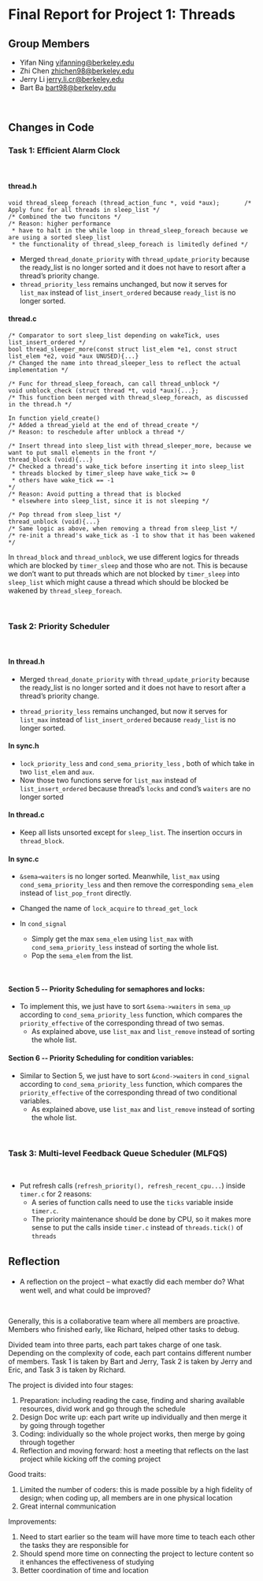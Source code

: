 Final Report for Project 1: Threads
===================================

## Group Members

- Yifan Ning <yifanning@berkeley.edu>
- Zhi Chen <zhichen98@berkeley.edu>
- Jerry Li <jerry.li.cr@berkeley.edu>
- Bart Ba <bart98@berkeley.edu>
<br />



## Changes in Code


### Task 1: Eﬃcient Alarm Clock

<br />

#### thread.h
```{c}
void thread_sleep_foreach (thread_action_func *, void *aux);       /* Apply func for all threads in sleep_list */
/* Combined the two funcitons */
/* Reason: higher performance
 * have to halt in the while loop in thread_sleep_foreach because we are using a sorted sleep_list
 * the functionality of thread_sleep_foreach is limitedly defined */
```

- Merged `thread_donate_priority` with `thread_update_priority` because the ready_list is no longer sorted and it does not have to resort after a thread’s priority change.
- `thread_priority_less` remains unchanged, but now it serves for  `list_max` instead of `list_insert_ordered` because  `ready_list` is no longer sorted.


#### thread.c
```{c}
/* Comparator to sort sleep_list depending on wakeTick, uses list_insert_ordered */
bool thread_sleeper_more(const struct list_elem *e1, const struct list_elem *e2, void *aux UNUSED){...}
/* Changed the name into thread_sleeper_less to reflect the actual implementation */

/* Func for thread_sleep_foreach, can call thread_unblock */
void unblock_check (struct thread *t, void *aux){...};
/* This function been merged with thread_sleep_foreach, as discussed in the thread.h */

In function yield_create()
/* Added a thread_yield at the end of thread_create */
/* Reason: to reschedule after unblock a thread */

/* Insert thread into sleep_list with thread_sleeper_more, because we want to put small elements in the front */
thread_block (void){...}
/* Checked a thread's wake_tick before inserting it into sleep_list
 * threads blocked by timer_sleep have wake_tick >= 0
 * others have wake_tick == -1 
*/
/* Reason: Avoid putting a thread that is blocked  
 * elsewhere into sleep_list, since it is not sleeping */

/* Pop thread from sleep_list */
thread_unblock (void){...}
/* Same logic as above, when removing a thread from sleep_list */
/* re-init a thread's wake_tick as -1 to show that it has been wakened */

```

In `thread_block` and `thread_unblock`, we use different logics for threads which are blocked by `timer_sleep` and those who are not. This is because we don’t want to put threads which are not blocked by `timer_sleep` into `sleep_list` which might cause a thread which should be blocked be wakened by `thread_sleep_foreach`.



<br />


### Task 2: Priority Scheduler

<br />

#### In thread.h
- Merged `thread_donate_priority` with `thread_update_priority` because the ready_list is no longer sorted and it does not have to resort after a thread’s priority change.

- `thread_priority_less` remains unchanged, but now it serves for  `list_max` instead of `list_insert_ordered` because  `ready_list` is no longer sorted.
  
#### In sync.h
- `lock_priority_less` and  `cond_sema_priority_less`  , both of which take in two `list_elem` and `aux`.
- Now those two functions serve for  `list_max` instead of `list_insert_ordered` because  thread’s `locks`  and cond’s `waiters` are  no longer sorted
  
#### In thread.c
- Keep all lists unsorted except for `sleep_list`. The insertion occurs in `thread_block`.
  
#### In sync.c
- `&sema→waiters` is no longer sorted. Meanwhile,  `list_max` using `cond_sema_priority_less` and then remove the corresponding `sema_elem` instead of `list_pop_front` directly.
  
- Changed the name of `lock_acquire` to `thread_get_lock`
  
- In `cond_signal`
  - Simply get the max `sema_elem` using `list_max` with `cond_sema_priority_less` instead of sorting the whole list.
  - Pop the `sema_elem` from the list.
  
<br />

#### Section 5 -- Priority Scheduling for semaphores and locks:
- To implement this, we just have to sort `&sema->waiters` in `sema_up` according to `cond_sema_priority_less` function, which compares the `priority_effective` of the corresponding thread of two semas.
  - As explained above, use `list_max` and `list_remove` instead of sorting the whole list.
  
  
#### Section 6 -- Priority Scheduling for condition variables:

- Similar to Section 5, we just have to sort `&cond->waiters` in `cond_signal` according to `cond_sema_priority_less` function, which compares the `priority_effective` of the corresponding thread of two conditional variables.
  - As explained above, use `list_max` and `list_remove` instead of sorting the whole list.


<br />


### Task 3: Multi-level Feedback Queue Scheduler (MLFQS)

<br />

- Put refresh calls (`refresh_priority(), refresh_recent_cpu...`) inside `timer.c` for 2 reasons:
  - A series of function calls need to use the `ticks` variable inside `timer.c`.
  - The priority maintenance should be done by CPU, so it makes more sense to put the calls inside `timer.c` instead of `threads.tick()` of `threads`



## Reﬂection
 
-  A reﬂection on the project – what exactly did each member do? What went well, and what could be improved?

<br />

Generally, this is a collaborative team where all members are proactive. Members who finished early, like Richard, helped other tasks to debug. 

Divided team into three parts, each part takes charge of one task. Depending on the complexity of code, each part contains different number of members. Task 1 is taken by Bart and Jerry, Task 2 is taken by Jerry and Eric, and Task 3 is taken by Richard. 

The project is divided into four stages:
1. Preparation: including reading the case, finding and sharing available resources, divid work and go through the schedule
2. Design Doc write up: each part write up individually and then merge it by going through together
3. Coding: individually so the whole project works, then merge by going through together
3. Reflection and moving forward: host a meeting that reflects on the last project while kicking off the coming project

Good traits:
1. Limited the number of coders: this is made possible by a high fidelity of design; when coding up, all members are in one physical location
2. Great internal communication

Improvements:
1. Need to start earlier so the team will have more time to teach each other the tasks they are responsible for
2. Should spend more time on connecting the project to lecture content so it enhances the effectiveness of studying
3. Better coordination of time and location
